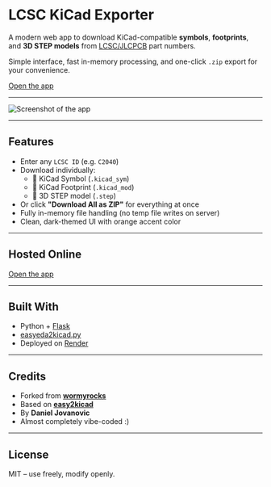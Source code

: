# LCSC KiCad Exporter

A modern web app to download KiCad-compatible **symbols**, **footprints**, and **3D STEP models** from [LCSC/JLCPCB](https://lcsc.com) part numbers.

Simple interface, fast in-memory processing, and one-click `.zip` export for your convenience.

[Open the app](https://lcscfootprintdownloader.onrender.com/)  

---

![Screenshot of the app](https://i.imgur.com/bpe9J1B.png)


---

## Features

- Enter any `LCSC ID` (e.g. `C2040`)
- Download individually:
  - 🔹 KiCad Symbol (`.kicad_sym`)
  - 🔹 KiCad Footprint (`.kicad_mod`)
  - 🔹 3D STEP model (`.step`)
- Or click **"Download All as ZIP"** for everything at once
- Fully in-memory file handling (no temp file writes on server)
- Clean, dark-themed UI with orange accent color

---

## Hosted Online

[Open the app](https://lcscfootprintdownloader.onrender.com/)  

---

## Built With

- Python + [Flask](https://flask.palletsprojects.com/)
- [easyeda2kicad.py](https://github.com/uPesy/easyeda2kicad.py)
- Deployed on [Render](https://render.com)

---

## Credits

- Forked from [**wormyrocks**](https://github.com/wormyrocks/lcsc_step_downloader)
- Based on [**easy2kicad**](https://github.com/uPesy/easyeda2kicad.py)
- By **Daniel Jovanovic**
- Almost completely vibe-coded :)

---

## License

MIT – use freely, modify openly.
